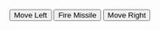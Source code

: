 
<html>
<head>
    <meta charset="UTF-8">
        <title>Spaceship game</title>

</head>
<body>
<div class="container"> 
    <canvas width="700" height="600" id="escenarioNave"></canvas>
    <h3 class="barra"></h3>
    <div>
        <button class = "boton" id="left_btn">Move Left</button>
        <button class = "boton" id="fire_btn">Fire Missile</button>
        <button class = "boton" id="right_btn">Move Right</button>
    </div>
</div>
   <script type="text/javascript" src="juegoNave.js"></script> 
</body>
</html>
